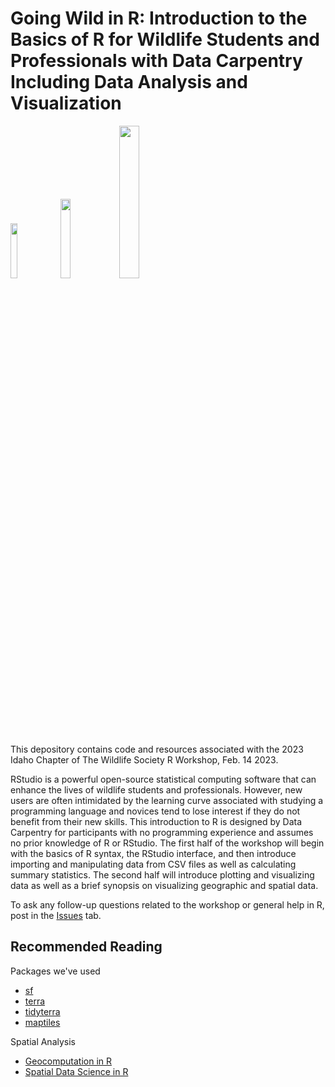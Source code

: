# Going Wild in R: Introduction to the Basics of R for Wildlife Students and Professionals with Data Carpentry Including Data Analysis and Visualization

<img src="https://wildlife.org/wp-content/uploads/2019/10/TWS_Logo.jpg" width="15%"/> <img src="https://wildlife.org/wp-content/uploads/2018/05/ictws-logo-300x300.jpg" width="18%"/> <img src="https://www.rstudio.com/wp-content/uploads/2018/10/RStudio-Logo-Flat.png" width="25%"/>

This depository contains code and resources associated with the 2023 Idaho Chapter of The Wildlife Society R Workshop, Feb. 14 2023. 

RStudio is a powerful open-source statistical computing software that can enhance the lives of wildlife
students and professionals. However, new users are often intimidated by the learning curve associated
with studying a programming language and novices tend to lose interest if they do not benefit from their new skills. This introduction to R is designed by Data Carpentry for participants with no programming experience and assumes no prior knowledge of R or RStudio. The first half of the workshop will begin with the basics of R syntax, the RStudio interface, and then introduce importing and manipulating data from CSV files as well as calculating summary statistics. The second half will introduce plotting and visualizing data as well as a brief synopsis on visualizing geographic and spatial data.

To ask any follow-up questions related to the workshop or general help in R, post in the [Issues](https://github.com/r2j2ritson/ICTWS_RWorkshop/issues) tab.

## Recommended Reading
Packages we've used
- [sf](https://cran.r-project.org/web/packages/sf/sf.pdf)
- [terra](https://cran.r-project.org/web/packages/terra/terra.pdf)
- [tidyterra](https://dieghernan.github.io/tidyterra/articles/tidyterra.html)
- [maptiles](https://cran.r-project.org/web/packages/maptiles/maptiles.pdf)

Spatial Analysis
- [Geocomputation in R](https://geocompr.robinlovelace.net/index.html)
- [Spatial Data Science in R](https://rspatial.org/)
